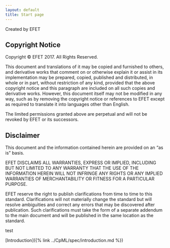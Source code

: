```yaml
---
layout: default
title: Start page
---
```


Created by EFET

Copyright Notice
--------------

Copyright © EFET 2017. All Rights Reserved.

This document and translations of it may be copied and furnished to
others, and derivative works that comment on or otherwise explain it or
assist in its implementation may be prepared, copied, published and
distributed, in whole or in part, without restriction of any kind,
provided that the above copyright notice and this paragraph are included
on all such copies and derivative works. However, this document itself
may not be modified in any way, such as by removing the copyright notice
or references to EFET except as required to translate it into languages
other than English.

The limited permissions granted above are perpetual and will not be
revoked by EFET or its successors.

Disclaimer
----------

This document and the information contained herein are provided on an
“as is” basis.

EFET DISCLAIMS ALL WARRANTIES, EXPRESS OR IMPLIED, INCLUDING BUT NOT
LIMITED TO ANY WARRANTY THAT THE USE OF THE INFORMATION HEREIN WILL NOT
INFRINGE ANY RIGHTS OR ANY IMPLIED WARRANTIES OF MERCHANTABILITY OR
FITNESS FOR A PARTICULAR PURPOSE.

EFET reserve the right to publish clarifications from time to time to
this standard. Clarifications will not materially change the standard
but will resolve ambiguities and correct any errors that may be
discovered after publication. Such clarifications must take the form of
a separate addendum to the main document and will be published in the
same location as the standard.

test

[Introduction]({% link ../CpML/spec/introduction.md %})

<!--
CpMLDocument Root
-----------------

At root level, a CpMLDocument can have the following sections:

<!--
* Confirmation (optional), see section 5.2
* Reporting, see section 5.3
* One of:
 *[TradeConfirmation]({% link CpML/spec/cnf.md %})
 * BrokerConfirmation, see section 5.5
 * Generic Confirmation, see section 5.6
 * IRSTradeDetails, see section 5.7
 * ETDTradeDetails, see section 5.8
 * FXTradeDetails, see section 5.9
-->


<!--
|                                                 |           |             |                   |
|-------------------------------------------------|-----------|-------------|-------------------|
| **Name**                                        | **Usage** | **Type**    | **Business Rule** |
| **CpMLDocument/Confirmation**: optional section 
                                                  
 This section is currently not in use.            |
| ServiceMode                                     | M         | ServiceMode |                   |
| End of **Confirmation**                         |

<span id="_Toc345944388" class="anchor"><span id="_Toc179107799" class="anchor"><span id="_Toc322283453" class="anchor"></span></span></span>
---------------------------------------------------------------------------------------------------------------------------------------------


-->
